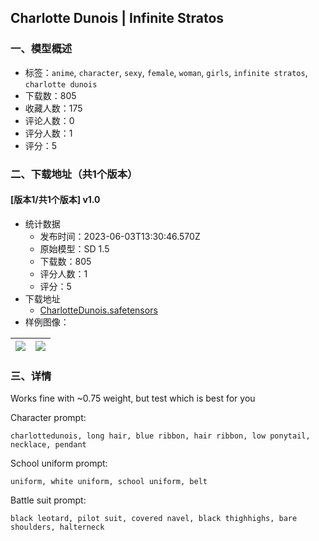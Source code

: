 ## Charlotte Dunois | Infinite Stratos
### 一、模型概述

- 标签：`anime`, `character`, `sexy`, `female`, `woman`, `girls`, `infinite stratos`, `charlotte dunois`
- 下载数：805
- 收藏人数：175
- 评论人数：0
- 评分人数：1
- 评分：5

### 二、下载地址（共1个版本）

#### [版本1/共1个版本] v1.0

- 统计数据
  - 发布时间：2023-06-03T13:30:46.570Z
  - 原始模型：SD 1.5
  - 下载数：805
  - 评分人数：1
  - 评分：5
- 下载地址
  - [CharlotteDunois.safetensors](https://civitai.com/api/download/models/88405)
- 样例图像：

| <img src="https://image.civitai.com/xG1nkqKTMzGDvpLrqFT7WA/688c6629-06c8-4015-ac0c-6bf59cd5a399/width=450/1017605.jpeg" /> | <img src="https://image.civitai.com/xG1nkqKTMzGDvpLrqFT7WA/9ae560ad-a6ce-40aa-ad87-1f7de3a6c93b/width=450/1017606.jpeg" /> |
| ---- | ---- |


### 三、详情
<p>Works fine with ~0.75 weight, but test which is best for you</p><p></p><p>Character prompt:</p><pre><code>charlottedunois, long hair, blue ribbon, hair ribbon, low ponytail, necklace, pendant</code></pre><p>School uniform prompt:</p><pre><code>uniform, white uniform, school uniform, belt</code></pre><p>Battle suit prompt:</p><pre><code>black leotard, pilot suit, covered navel, black thighhighs, bare shoulders, halterneck</code></pre>